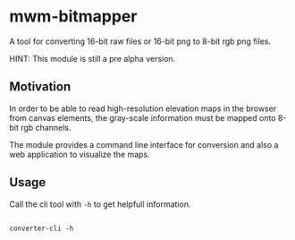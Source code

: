 # mwm-bitmapper

A tool for converting 16-bit raw files or 16-bit png to 8-bit rgb png files.

HINT: This module is still a pre alpha version. 

## Motivation
In order to be able to read high-resolution elevation maps in the browser from canvas elements, the gray-scale information must be mapped onto 8-bit rgb channels.

The module provides a command line interface for conversion and also a web application to visualize the maps.

## Usage

Call the cli tool with `-h` to get helpfull information.

<code>
converter-cli -h
</code>
